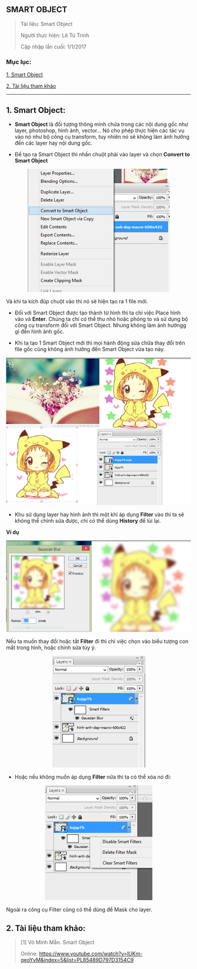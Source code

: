 ## SMART OBJECT

> Tài liệu: Smart Object
>
> Người thực hiện: Lê Tú Trinh
>
> Cập nhập lần cuối: 1/1/2017

### Mục lục:

[1. Smart Object](#1)

[2. Tài liệu tham khảo](#2)

***
<a name="1"></a>
## 1. Smart Object:

- **Smart Object** là đối tượng thông minh chứa trong các nội dung gốc như layer, photoshop, hình ảnh, vector... Nó cho phép thực hiện các tác vụ vào nó như bộ công cụ transform, tuy nhiên nó sẽ không làm ảnh hưởng đến các layer hay nội dung gốc.

- Để tạo ra Smart Object thì nhấn chuột phải vào layer và chọn **Convert to Smart Object**

<p align="center"><img src="https://github.com/TrinhTu/web_developer/blob/master/Task19_Photoshop_Course_01/image/82.png"/></p>

Và khi ta kích đúp chuột vào thì nó sẽ hiện tạo ra 1 file mới.

- Đối với Smart Object được tạo thành từ hình thì ta chỉ việc Place hình vào và **Enter**. Chúng ta chỉ có thể thu nhỏ hoặc phóng to và sử dụng bộ công cụ transform đối với Smart Object. Nhưng không làm ảnh hưởngg gì đến hình ảnh gốc.

- Khi ta tạo 1 Smart Object mới thì mọi hành động sửa chữa thay đổi trên file gốc cũng không ảnh hưởng đến Smart Object vừa tạo này.

<p align="center"><img src="https://github.com/TrinhTu/web_developer/blob/master/Task19_Photoshop_Course_01/image/83.png"/></p>

- Khu sử dụng layer hay hình ảnh thì một khi áp dụng **Filter** vào thì ta sẽ không thể chỉnh sửa được, chỉ có thể dùng **History** để lùi lại. 

**Ví dụ**

<p align="center"><img src="https://github.com/TrinhTu/web_developer/blob/master/Task19_Photoshop_Course_01/image/84.png"/></p>

Nếu ta muốn thay đổi hoặc tắt **Filter** đi thì chỉ việc chọn vào biểu tượng con mắt trong hình, hoặc chỉnh sửa tùy ý.

<p align="center"><img src="https://github.com/TrinhTu/web_developer/blob/master/Task19_Photoshop_Course_01/image/85.png"/></p>

- Hoặc nếu không muốn áp dụng **Filter** nữa thì ta có thể xóa nó đi:

<p align="center"><img src="https://github.com/TrinhTu/web_developer/blob/master/Task19_Photoshop_Course_01/image/86.png"/></p>

Ngoài ra công cụ Filter cũng có thể dùng để Mask cho layer.

<a name="2"></a>
## 2. Tài liệu tham khảo:

> [1] Võ Minh Mẫn. Smart Object
>
> Online: https://www.youtube.com/watch?v=lUKm-qeoYvM&index=5&list=PL85489D797D3154C9






